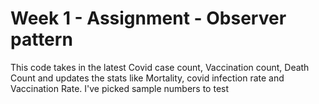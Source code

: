 
#  Week 1 - Assignment - Observer pattern

This code takes in the latest Covid case count, Vaccination count, Death Count and updates the stats like Mortality, covid infection rate and Vaccination Rate.
I've picked sample numbers to test
